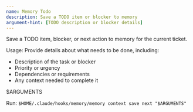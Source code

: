```yaml
---
name: Memory Todo
description: Save a TODO item or blocker to memory
argument-hint: [TODO description or blocker details]
---
```


Save a TODO item, blocker, or next action to memory for the current ticket.

Usage: Provide details about what needs to be done, including:
- Description of the task or blocker
- Priority or urgency
- Dependencies or requirements
- Any context needed to complete it

$ARGUMENTS

Run: `$HOME/.claude/hooks/memory/memory context save next "$ARGUMENTS"`